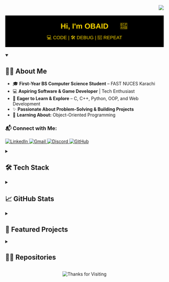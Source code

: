 <p align="right">
  <img src="https://komarev.com/ghpvc/?username=Obaid03&label=👀%20Visitors%20%20%20%20&style=for-the-badge&color=000000&labelColor=D98324">


<p align="center">
  <img src="https://raw.githubusercontent.com/Obaid03/Obaid03/main/Projects/Banner.svg" alt="HI, I'M OBAID">
</p>

<details open>
  <summary><h2>👨‍🎓 About Me</h2></summary>

  - 🎓 **First-Year BS Computer Science Student** – FAST NUCES Karachi  
  - 💻 **Aspiring Software & Game Developer** | Tech Enthusiast  
  - 🚀 **Eager to Learn & Explore** – C, C++, Python, OOP, and Web Development  
  - ✨ **Passionate About Problem-Solving & Building Projects**  
  - 🌱 **Learning About:** Object-Oriented Programming  

  ### 📬 Connect with Me:
  <p align="left">
    <a href="https://www.linkedin.com/in/muhammad-obaid-ullah-29b6b0323/" target="_blank">
      <img src="https://skillicons.dev/icons?i=linkedin" width="50" alt="LinkedIn" />
    </a>
    <a href="mailto:muhammadobaid103@gmail.com">
      <img src="https://skillicons.dev/icons?i=gmail" width="50" alt="Gmail" />
    </a>
    <a href="https://discord.com/users/1275831607550410886" target="_blank">
      <img src="https://skillicons.dev/icons?i=discord" width="50" alt="Discord" />
    </a>
    <a href="https://github.com/Obaid03" target="_blank">
      <img src="https://skillicons.dev/icons?i=github" width="50" alt="GitHub" />
    </a>
  </p>

</details>


<details>
  <summary><h2>🛠️ Tech Stack</h2></summary>

  <h3>Programming Languages & Web Development</h3>  
  <p>
    <img src="https://skillicons.dev/icons?i=c,cpp,python,js,html,css" height="50">
  </p>

  <h3>Tools & Technologies</h3>  
  <p>
    <img src="https://skillicons.dev/icons?i=github,vscode,linux,mysql,windows" height="50">
    <img src="https://upload.wikimedia.org/wikipedia/commons/0/04/ChatGPT_logo.svg" alt="ChatGPT" height="50">
  </p>

</details>

<details>
  <summary><h2>📈 GitHub Stats</h2></summary>

  <h3>💻 GitHub Profile Stats</h3>
  <p>
    <img alt="Obaid's GitHub Stats" src="https://github-readme-stats.vercel.app/api?username=Obaid03&show_icons=true&count_private=true&theme=highcontrast&hide_border=true&card_width=500"/>
    <img alt="Obaid's Top Languages" src="https://github-readme-stats.vercel.app/api/top-langs/?username=Obaid03&layout=compact&theme=highcontrast&hide_border=true&langs_count=10&card_width=500"/>
  </p>

<h3>📊 Contribution Graph</h3>

<p>
  <img width="870" alt="Obaid's Activity Graph" src="https://github-readme-activity-graph.vercel.app/graph/?username=Obaid03&bg_color=000000&color=FFD700&line=FFD700&point=FFFFFF&hide_border=true&"/>
</p>

### 📊 GitHub Activity Breakdown 🐤

<!-- COMMIT_BREAKDOWN_START -->
|  | Time Period | Commits | Progress | Percentage |
|---|---|---|---|---|
| ☀️ | Morning   | 40 commits | `██░░░░░░░░░░░░░░░░░░` | 10.90% |
| 🌆 | Daytime   | 147 commits | `████████░░░░░░░░░░░░` | 40.05% |
| 🌃 | Evening   | 98 commits | `█████░░░░░░░░░░░░░░░` | 26.70% |
| 🌙 | Night     | 82 commits | `████░░░░░░░░░░░░░░░░` | 22.34% |
<!-- COMMIT_BREAKDOWN_END -->



</details>

<details>
  <summary><h2>🚀 Featured Projects</h2></summary>
  
  
[![Rocket Shooting Game](Projects/rocket-game.svg)](https://github.com/Obaid03/PF_RocketGame)

[![Grocery Store Website](Projects/website.svg)](https://github.com/Obaid03/Grocery_Store_Website)

</details>


<details>
  <summary><h2>👨‍💻 Repositories</h2></summary>
  <br>

  <div align="center" style="display: flex; flex-wrap: wrap; justify-content: center; gap: 10px;">
    <a href="https://github.com/Obaid03/PF_RocketGame" title="PF_RocketGame">
      <img height="115" src="https://github-readme-stats.vercel.app/api/pin/?username=Obaid03&repo=PF_RocketGame&theme=highcontrast&border_color=FFD700&border_radius=10&description"/>
    </a>
    <a href="https://github.com/Obaid03/Grocery_Store_Website" title="Grocery_Store_Website">
      <img height="115" src="https://github-readme-stats.vercel.app/api/pin/?username=Obaid03&repo=Grocery_Store_Website&theme=highcontrast&border_color=FFD700&border_radius=10&description"/>
    </a>
    <a href="https://github.com/Obaid03/FAST_First_Semester_24" title="FAST_First_Semester_24">
      <img height="115" src="https://github-readme-stats.vercel.app/api/pin/?username=Obaid03&repo=FAST_First_Semester_24&theme=highcontrast&border_color=FFD700&border_radius=10&description"/>
    </a>
    <a href="https://github.com/Obaid03/PF_LAB" title="PF_LAB">
      <img height="115" src="https://github-readme-stats.vercel.app/api/pin/?username=Obaid03&repo=PF_LAB&theme=highcontrast&border_color=FFD700&border_radius=10&description"/>
    </a>
  </div>

  <br>
  <h4 align="center">
    <a href="https://github.com/Obaid03?tab=repositories" title="Show Repositories">🔎 Show More 🔍</a>
  </h4>
</details>



<p align="center">
  <img src="https://readme-typing-svg.herokuapp.com?color=FFD700&size=24&center=true&vCenter=true&width=500&lines=Thanks+for+Visiting!+🤝" alt="Thanks for Visiting">
</p>

